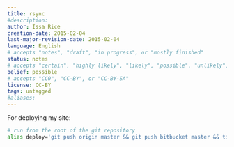 ```yaml
---
title: rsync
#description: 
author: Issa Rice
creation-date: 2015-02-04
last-major-revision-date: 2015-02-04
language: English
# accepts "notes", "draft", "in progress", or "mostly finished"
status: notes
# accepts "certain", "highly likely", "likely", "possible", "unlikely", "highly unlikely", "remote", "impossible", "log", "emotional", or "fiction"
belief: possible
# accepts "CC0", "CC-BY", or "CC-BY-SA"
license: CC-BY
tags: untagged
#aliases: 
---
```


For deploying my site:

```bash
# run from the root of the git repository
alias deploy='git push origin master && git push bitbucket master && time python generator/generator.py && rsync -e ssh -r --delete _site/ server:destination/'
```
